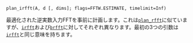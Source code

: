 ```
plan_irfft(A, d [, dims]; flags=FFTW.ESTIMATE, timelimit=Inf)
```

最適化された逆実数入力FFTを事前に計画します。これは[`plan_rfft`](@ref)に似ていますが、[`irfft`](@ref)および[`brfft`](@ref)に対してそれぞれ異なります。最初の3つの引数は[`irfft`](@ref)と同じ意味を持ちます。
